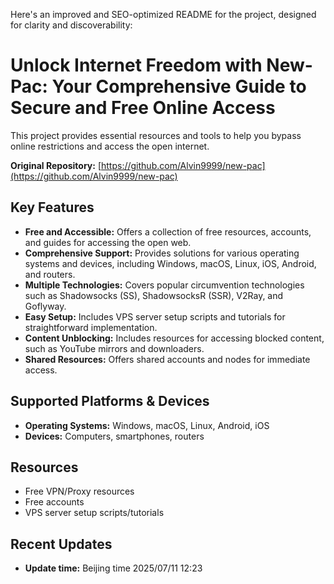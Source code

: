 Here's an improved and SEO-optimized README for the project, designed for clarity and discoverability:

# Unlock Internet Freedom with New-Pac: Your Comprehensive Guide to Secure and Free Online Access

This project provides essential resources and tools to help you bypass online restrictions and access the open internet.

**Original Repository:** [https://github.com/Alvin9999/new-pac](https://github.com/Alvin9999/new-pac)

## Key Features

*   **Free and Accessible:** Offers a collection of free resources, accounts, and guides for accessing the open web.
*   **Comprehensive Support:** Provides solutions for various operating systems and devices, including Windows, macOS, Linux, iOS, Android, and routers.
*   **Multiple Technologies:** Covers popular circumvention technologies such as Shadowsocks (SS), ShadowsocksR (SSR), V2Ray, and Goflyway.
*   **Easy Setup:** Includes VPS server setup scripts and tutorials for straightforward implementation.
*   **Content Unblocking:** Includes resources for accessing blocked content, such as YouTube mirrors and downloaders.
*   **Shared Resources:** Offers shared accounts and nodes for immediate access.

## Supported Platforms & Devices

*   **Operating Systems:** Windows, macOS, Linux, Android, iOS
*   **Devices:** Computers, smartphones, routers

## Resources

*   Free VPN/Proxy resources
*   Free accounts
*   VPS server setup scripts/tutorials

## Recent Updates
*   **Update time:** Beijing time 2025/07/11 12:23